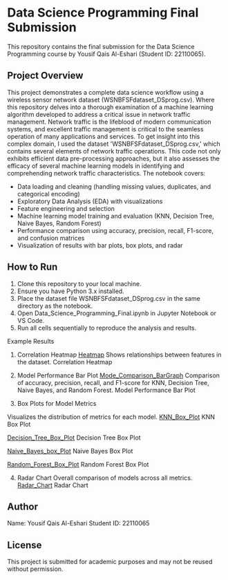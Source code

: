 # Data Science Programming Final Submission
This repository contains the final submission for the Data Science Programming course by Yousif Qais Al-Eshari (Student ID: 22110065).

## Project Overview
This project demonstrates a complete data science workflow using a wireless sensor network dataset (WSNBFSFdataset_DSprog.csv). Where this repository delves into a thorough examination of a machine learning algorithm developed to address a critical issue in network traffic management. Network traffic is the lifeblood of modern communication systems, and excellent traffic management is critical to the seamless operation of many applications and services. To get insight into this complex domain, I used the dataset 'WSNBFSFdataset_DSprog.csv,' which contains several elements of network traffic operations. This code not only exhibits efficient data pre-processing approaches, but it also assesses the efficacy of several machine learning models in identifying and comprehending network traffic characteristics.
The notebook covers:

- Data loading and cleaning (handling missing values, duplicates, and categorical encoding)
- Exploratory Data Analysis (EDA) with visualizations
- Feature engineering and selection
- Machine learning model training and evaluation (KNN, Decision Tree, Naive Bayes, Random Forest)
- Performance comparison using accuracy, precision, recall, F1-score, and confusion matrices
- Visualization of results with bar plots, box plots, and radar 

## How to Run
1. Clone this repository to your local machine.
2. Ensure you have Python 3.x installed.
3. Place the dataset file WSNBFSFdataset_DSprog.csv in the same directory as the notebook.
4. Open Data_Science_Programming_Final.ipynb in Jupyter Notebook or VS Code.
5. Run all cells sequentially to reproduce the analysis and results.

Example Results
1. Correlation Heatmap
[Heatmap](HeatMap.png)
Shows relationships between features in the dataset. Correlation Heatmap

2. Model Performance Bar Plot
[Mode_Comparison_BarGraph](BarGraph.png)
Comparison of accuracy, precision, recall, and F1-score for KNN, Decision Tree, Naive Bayes, and Random Forest. Model Performance Bar Plot

3. Box Plots for Model Metrics

Visualizes the distribution of metrics for each model. 
[KNN_Box_Plot](KNN_Box_Plot.png)
KNN Box Plot 

[Decision_Tree_Box_Plot](Decision_Tree_Box_Plot.png)
Decision Tree Box Plot 

[Naive_Bayes_box_Plot](Decision_Tree_Box_Plot.png)
Naive Bayes Box Plot 

[Random_Forest_Box_Plot](Random_Forest_Box_Plot.png)
Random Forest Box Plot

4. Radar Chart
Overall comparison of models across all metrics. 
[Radar_Chart](Radar_Chart.png)
Radar Chart

## Author
Name: Yousif Qais Al-Eshari
Student ID: 22110065

## License
This project is submitted for academic purposes and may not be reused without permission.

